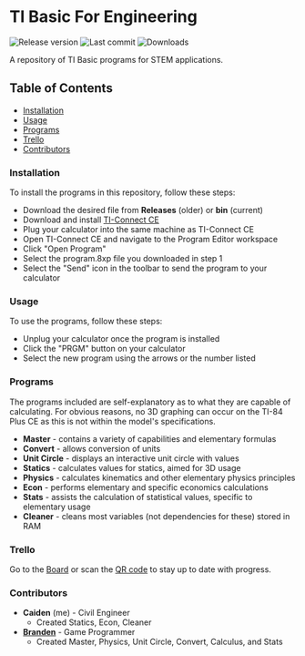 # TI Basic For Engineering
![Release version](https://img.shields.io/github/v/release/caidenad25/TI-Basic-For-Engineering)
![Last commit](https://img.shields.io/github/last-commit/caidenad25/TI-Basic-For-Engineering?color=important)
![Downloads](https://img.shields.io/github/downloads/caidenad25/TI-Basic-For-Engineering/total?color=success)

A repository of TI Basic programs for STEM applications.

## Table of Contents
- [Installation](https://github.com/caidenad25/TI-Basic-For-Engineering#installation)
- [Usage](https://github.com/caidenad25/TI-Basic-For-Engineering#usage)
- [Programs](https://github.com/caidenad25/TI-Basic-For-Engineering#programs)
- [Trello](https://github.com/caidenad25/TI-Basic-For-Engineering#trello)
- [Contributors](https://github.com/caidenad25/TI-Basic-For-Engineering#contributors)

### Installation
To install the programs in this repository, follow these steps:

- Download the desired file from **Releases** (older) or **bin** (current)
- Download and install [TI-Connect CE](https://education.ti.com/en/products/computer-software/ti-connect-sw)
- Plug your calculator into the same machine as TI-Connect CE
- Open TI-Connect CE and navigate to the Program Editor workspace
- Click "Open Program"
- Select the program.8xp file you downloaded in step 1
- Select the "Send" icon in the toolbar to send the program to your calculator

### Usage
To use the programs, follow these steps:

- Unplug your calculator once the program is installed
- Click the "PRGM" button on your calculator
- Select the new program using the arrows or the number listed

### Programs
The programs included are self-explanatory as to what they are capable of calculating. For obvious reasons, no 3D graphing can occur on the TI-84 Plus CE as this is not within the model's specifications.

- **Master** - contains a variety of capabilities and elementary formulas
- **Convert** - allows conversion of units
- **Unit Circle** - displays an interactive unit circle with values
- **Statics** - calculates values for statics, aimed for 3D usage
- **Physics** - calculates kinematics and other elementary physics principles
- **Econ** - performs elementary and specific economics calculations
- **Stats** - assists the calculation of statistical values, specific to elementary usage
- **Cleaner** - cleans most variables (not dependencies for these) stored in RAM

### Trello
Go to the [Board](https://trello.com/b/A7M2hqHN) or scan the [QR code](https://user-images.githubusercontent.com/128340381/229000146-6814e9ba-dead-4c24-9bc8-097cac913492.png) to stay up to date with progress.

### Contributors
- **Caiden** (me) - Civil Engineer
  - Created Statics, Econ, Cleaner
- [**Branden**](https://github.com/BrandenEK) - Game Programmer
  - Created Master, Physics, Unit Circle, Convert, Calculus, and Stats
